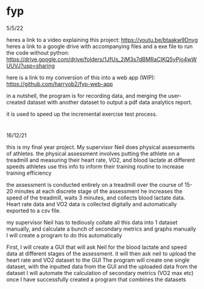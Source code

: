 # fyp

5/5/22

heres a link to a video explaining this project: https://youtu.be/btaakw9Dnvg
heres a link to a google drive with accompanying files and a exe file to run the code without python: https://drive.google.com/drive/folders/1JfUs_2jM3s7dBMRaCIKQ5yPjo4wWUUVJ?usp=sharing

here is a link to my conversion of this into a web app (WIP):
https://github.com/harryob2/fyp-web-app

in a nutshell, the program is for recording data, and merging the user-created dataset with another dataset to output a pdf data analytics report. 

it is used to speed up the incremental exercise test process.

#

16/12/21

this is my final year project. My supervisor Neil does physical assessments of athletes. 
the physical assessment involves putting the athlete on a treadmill and measuring their heart rate, VO2, and blood lactate at different speeds
athletes use this info to inform their training routine to increase training efficiency

the assessment is conducted entirely on a treadmill over the course of 15-20 minutes
at each discrete stage of the assessment he increases the speed of the treadmill, waits 3 minutes, and collects blood lactate data.
Heart rate data and VO2 data is collected digitally and automatically exported to a csv file. 

my supervisor Neil has to tediously collate all this data into 1 dataset manually, and calculate a bunch of secondary metrics and graphs manually
I will create a program to do this automatically

First, I will create a GUI that will ask Neil for the blood lactate and speed data at different stages of the assessment.
it will then ask neil to upload the heart rate and VO2 dataset to the GUI
The program will create one single dataset, with the inputted data from the GUI and the uploaded data from the dataset
I will automate the calculation of secondary metrics (VO2 max etc) once I have successfully created a program that combines the datasets

